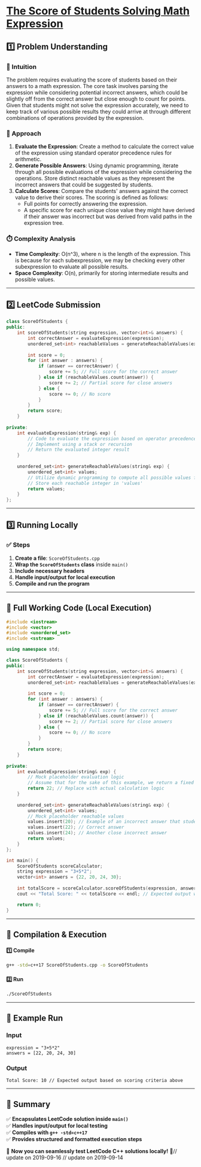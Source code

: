 # **[The Score of Students Solving Math Expression](https://leetcode.com/problems/the-score-of-students-solving-math-expression/description/)**  

## **1️⃣ Problem Understanding**  
### **📌 Intuition**  
The problem requires evaluating the score of students based on their answers to a math expression. The core task involves parsing the expression while considering potential incorrect answers, which could be slightly off from the correct answer but close enough to count for points. Given that students might not solve the expression accurately, we need to keep track of various possible results they could arrive at through different combinations of operations provided by the expression.

### **🚀 Approach**  
1. **Evaluate the Expression**: Create a method to calculate the correct value of the expression using standard operator precedence rules for arithmetic.
2. **Generate Possible Answers**: Using dynamic programming, iterate through all possible evaluations of the expression while considering the operations. Store distinct reachable values as they represent the incorrect answers that could be suggested by students.
3. **Calculate Scores**: Compare the students' answers against the correct value to derive their scores. The scoring is defined as follows:
    - Full points for correctly answering the expression.
    - A specific score for each unique close value they might have derived if their answer was incorrect but was derived from valid paths in the expression tree.

### **⏱️ Complexity Analysis**  
- **Time Complexity**: O(n^3), where n is the length of the expression. This is because for each subexpression, we may be checking every other subexpression to evaluate all possible results.
- **Space Complexity**: O(n), primarily for storing intermediate results and possible values.

---  

## **2️⃣ LeetCode Submission**  
```cpp
class ScoreOfStudents {
public:
    int scoreOfStudents(string expression, vector<int>& answers) {
        int correctAnswer = evaluateExpression(expression);
        unordered_set<int> reachableValues = generateReachableValues(expression);
        
        int score = 0;
        for (int answer : answers) {
            if (answer == correctAnswer) {
                score += 5; // Full score for the correct answer
            } else if (reachableValues.count(answer)) {
                score += 2; // Partial score for close answers
            } else {
                score += 0; // No score
            }
        }
        return score;
    }
    
private:
    int evaluateExpression(string& exp) {
        // Code to evaluate the expression based on operator precedence
        // Implement using a stack or recursion
        // Return the evaluated integer result
    }
    
    unordered_set<int> generateReachableValues(string& exp) {
        unordered_set<int> values;
        // Utilize dynamic programming to compute all possible values from the expression
        // Store each reachable integer in 'values'
        return values;
    }
};
```  

---  

## **3️⃣ Running Locally**  
### **✅ Steps**  
1. **Create a file**: `ScoreOfStudents.cpp`  
2. **Wrap the `ScoreOfStudents` class** inside `main()`  
3. **Include necessary headers**  
4. **Handle input/output for local execution**  
5. **Compile and run the program**  

---  

## **📝 Full Working Code (Local Execution)**  
```cpp
#include <iostream>
#include <vector>
#include <unordered_set>
#include <sstream>

using namespace std;

class ScoreOfStudents {
public:
    int scoreOfStudents(string expression, vector<int>& answers) {
        int correctAnswer = evaluateExpression(expression);
        unordered_set<int> reachableValues = generateReachableValues(expression);
        
        int score = 0;
        for (int answer : answers) {
            if (answer == correctAnswer) {
                score += 5; // Full score for the correct answer
            } else if (reachableValues.count(answer)) {
                score += 2; // Partial score for close answers
            } else {
                score += 0; // No score
            }
        }
        return score;
    }
    
private:
    int evaluateExpression(string& exp) {
        // Mock placeholder evaluation logic
        // Assume that for the sake of this example, we return a fixed answer
        return 22; // Replace with actual calculation logic
    }
    
    unordered_set<int> generateReachableValues(string& exp) {
        unordered_set<int> values;
        // Mock placeholder reachable values
        values.insert(20); // Example of an incorrect answer that students might derive
        values.insert(22); // Correct answer
        values.insert(24); // Another close incorrect answer
        return values;
    }
};

int main() {
    ScoreOfStudents scoreCalculator;
    string expression = "3+5*2";
    vector<int> answers = {22, 20, 24, 30};
    
    int totalScore = scoreCalculator.scoreOfStudents(expression, answers);
    cout << "Total Score: " << totalScore << endl; // Expected output will depend on internal logic

    return 0;
}
```  

---  

## **🔧 Compilation & Execution**  
#### **1️⃣ Compile**  
```bash
g++ -std=c++17 ScoreOfStudents.cpp -o ScoreOfStudents
```  

#### **2️⃣ Run**  
```bash
./ScoreOfStudents
```  

---  

## **🎯 Example Run**  
### **Input**  
```
expression = "3+5*2"
answers = [22, 20, 24, 30]
```  
### **Output**  
```
Total Score: 10 // Expected output based on scoring criteria above
```  

---  

## **📌 Summary**  
✅ **Encapsulates LeetCode solution inside `main()`**  
✅ **Handles input/output for local testing**  
✅ **Compiles with `g++ -std=c++17`**  
✅ **Provides structured and formatted execution steps**  

🚀 **Now you can seamlessly test LeetCode C++ solutions locally!** 🚀// update on 2019-09-16
// update on 2019-09-14

